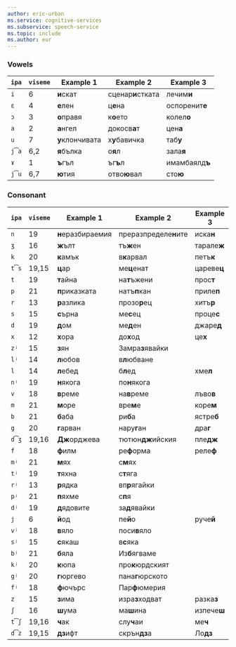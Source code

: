 ```yaml
---
author: eric-urban
ms.service: cognitive-services
ms.subservice: speech-service
ms.topic: include
ms.author: eur
---
```


### Vowels

| `ipa` | `viseme` | Example 1           | Example 2               | Example 3        |
|-------|----------|---------------------|-------------------------|------------------|
| `i`   | 6        | **и**скат           | сценар**и**стката       | лечим**и**       |
| `ɛ`   | 4        | **е**лен            | ц**е**на                | оспоренит**е**   |
| `ɔ`   | 3        | **о**правя          | к**о**ето               | колел**о**       |
| `a`   | 2        | **а**нгел           | докосв**а**т            | цен**а**         |
| `u`   | 7        | **у**клончивата     | х**у**бавичка           | таб**у**         |
| `j͡a` | 6,2      | **я**бълка          | о**я**л                 | зала**я**        |
| `ɤ`   | 1        | **ъ**гъл            | ъг**ъ**л                | имамбаялд**ъ**   |
| `j͡u` | 6,7      | **ю**тия            | отво**ю**вал            | сто**ю**         |

### Consonant

| `ipa` | `viseme` | Example 1           | Example 2               | Example 3        |
|-------|----------|---------------------|-------------------------|------------------|
| `n`   | 19       | **н**еразбираемия   | преразпределе**н**ите   | иска**н**        |
| `ʒ`   | 16       | **ж**ълт            | тъ**ж**ен               | тарале**ж**      |
| `k`   | 20       | **к**амък           | в**к**арвал             | петъ**к**        |
| `t͡s` | 19,15    | **ц**ар             | ме**ц**енат             | цареве**ц**      |
| `t`   | 19       | **т**айна           | на**т**ъжени            | прос**т**        |
| `p`   | 21       | **п**риказката      | натъ**п**кан            | приле**п**       |
| `r`   | 13       | **р**азлика         | прозо**р**ец            | хитъ**р**        |
| `s`   | 15       | **с**ърна           | ме**с**ец               | проце**с**       |
| `d`   | 19       | **д**ом             | ме**д**ен               | джаре**д**       |
| `x`   | 12       | **х**ора            | до**х**од               | це**х**          |
| `zʲ`  | 15       | **з**ян             | Замра**з**явайки        |                  |
| `lʲ`  | 14       | **л**юбов           | в**л**юбване            |                  |
| `l`   | 14       | **л**ебед           | б**л**ед                | хме**л**         |
| `nʲ`  | 19       | **н**якога          | по**н**якога            |                  |
| `v`   | 18       | **в**реме           | на**в**реме             | лъво**в**        |
| `m`   | 21       | **м**оре            | вре**м**е               | коре**м**        |
| `b`   | 21       | **б**аба            | ри**б**а                | ястре**б**       |
| `g`   | 20       | **г**арван          | нару**г**ан             | дра**г**         |
| `d͡ʒ` | 19,16    | **Дж**орджева       | тютюн**дж**ийския       | пле**дж**        |
| `f`   | 18       | **ф**илм            | ре**ф**орма             | реле**ф**        |
| `mʲ`  | 21       | **м**ях             | с**м**ях                |                  |
| `tʲ`  | 19       | **т**яхна           | с**т**яга               |                  |
| `rʲ`  | 13       | **р**ядка           | вп**р**ягайки           |                  |
| `pʲ`  | 21       | **п**яхме           | с**п**я                 |                  |
| `dʲ`  | 19       | **д**ядовите        | за**д**явайки           |                  |
| `j`   | 6        | **й**од             | пе**й**о                | руче**й**        |
| `vʲ`  | 18       | **в**яло            | поси**в**яло            |                  |
| `sʲ`  | 15       | **с**якаш           | в**с**яка               |                  |
| `bʲ`  | 21       | **б**яла            | Из**б**ягваме           |                  |
| `kʲ`  | 20       | **к**юпа            | про**к**юрдският        |                  |
| `gʲ`  | 20       | **г**юргево         | пана**г**юрското        |                  |
| `fʲ`  | 18       | **ф**ючърс          | Пар**ф**юмерия          |                  |
| `z`   | 15       | **з**има            | изра**з**ходват         | разка**з**       |
| `ʃ`   | 16       | **ш**ума            | ма**ш**ина              | изпече**ш**      |
| `t͡ʃ` | 19,16    | **ч**ак             | слу**ч**аи              | ме**ч**          |
| `d͡z` | 19,15    | **дз**ифт           | скрън**дз**а            | Ло**дз**         |